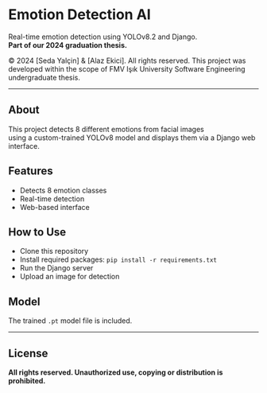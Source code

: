 # Emotion Detection AI

Real-time emotion detection using YOLOv8.2 and Django.  
**Part of our 2024 graduation thesis.**

© 2024 [Seda Yalçin] & [Alaz Ekici]. All rights reserved.
This project was developed within the scope of FMV Işık University Software Engineering undergraduate thesis.

---

## About

This project detects 8 different emotions from facial images  
using a custom-trained YOLOv8 model and displays them via a Django web interface.

## Features
- Detects 8 emotion classes
- Real-time detection
- Web-based interface

## How to Use
- Clone this repository
- Install required packages: `pip install -r requirements.txt`
- Run the Django server
- Upload an image for detection

## Model
The trained `.pt` model file is included.

---

## License
**All rights reserved. Unauthorized use, copying or distribution is prohibited.**
